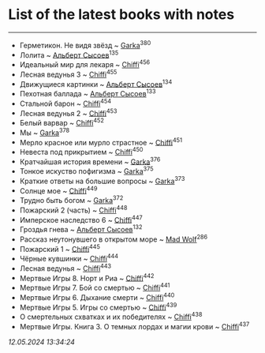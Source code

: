 # List of the latest books with notes
---

* Герметикон. Не видя звёзд ~ [Garka](users/115/115753719718250012620-google)<sup>380</sup>
* Лолита ~ [Альберт Сысоев](users/474/47446642-vkontakte)<sup>135</sup>
* Идеальный мир для лекаря ~ [Chiffi](users/105/105831994080785626680-google)<sup>456</sup>
* Лесная ведунья 3 ~ [Chiffi](users/105/105831994080785626680-google)<sup>455</sup>
* Движущиеся картинки ~ [Альберт Сысоев](users/474/47446642-vkontakte)<sup>134</sup>
* Пехотная баллада ~ [Альберт Сысоев](users/474/47446642-vkontakte)<sup>133</sup>
* Стальной барон ~ [Chiffi](users/105/105831994080785626680-google)<sup>454</sup>
* Лесная ведунья 2 ~ [Chiffi](users/105/105831994080785626680-google)<sup>453</sup>
* Белый варвар ~ [Chiffi](users/105/105831994080785626680-google)<sup>452</sup>
* Мы ~ [Garka](users/115/115753719718250012620-google)<sup>378</sup>
* Мерло красное или мурло страстное ~ [Chiffi](users/105/105831994080785626680-google)<sup>451</sup>
* Невеста под прикрытием ~ [Chiffi](users/105/105831994080785626680-google)<sup>450</sup>
* Кратчайшая история времени ~ [Garka](users/115/115753719718250012620-google)<sup>376</sup>
* Тонкое искуство пофигизма ~ [Garka](users/115/115753719718250012620-google)<sup>375</sup>
* Краткие ответы на большие вопросы ~ [Garka](users/115/115753719718250012620-google)<sup>373</sup>
* Солнце мое ~ [Chiffi](users/105/105831994080785626680-google)<sup>449</sup>
* Трудно быть богом ~ [Garka](users/115/115753719718250012620-google)<sup>372</sup>
* Пожарский 2 (часть) ~ [Chiffi](users/105/105831994080785626680-google)<sup>448</sup>
* Имперское наследство 6 ~ [Chiffi](users/105/105831994080785626680-google)<sup>447</sup>
* Гроздья гнева ~ [Альберт Сысоев](users/474/47446642-vkontakte)<sup>132</sup>
* Рассказ неутонувшего в открытом море ~ [Mad Wolf](users/947/94738840-vkontakte)<sup>286</sup>
* Пожарский 1 ~ [Chiffi](users/105/105831994080785626680-google)<sup>445</sup>
* Чёрные кувшинки ~ [Chiffi](users/105/105831994080785626680-google)<sup>444</sup>
* Лесная ведунья ~ [Chiffi](users/105/105831994080785626680-google)<sup>443</sup>
* Мертвые Игры 8. Норт и Риа ~ [Chiffi](users/105/105831994080785626680-google)<sup>442</sup>
* Мертвые Игры 7. Бой со смертью ~ [Chiffi](users/105/105831994080785626680-google)<sup>441</sup>
* Мертвые Игры 6. Дыхание смерти ~ [Chiffi](users/105/105831994080785626680-google)<sup>440</sup>
* Мертвые Игры 5. Игры со смертью ~ [Chiffi](users/105/105831994080785626680-google)<sup>439</sup>
* О смертельных схватках и их победителях ~ [Chiffi](users/105/105831994080785626680-google)<sup>438</sup>
* Мертвые Игры. Книга 3. О темных лордах и магии крови ~ [Chiffi](users/105/105831994080785626680-google)<sup>437</sup>


_12.05.2024 13:34:24_
